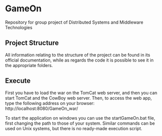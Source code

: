 # GameOn
Repository for group project of Distributed Systems and Middleware Technologies

Project Structure
-----
All information relating to the structure of the project can be found in its official documentation, while as regards the code it is possible to see it in the appropriate folders.

Execute
-----
First you have to load the war on the TomCat web server, and then you can start TomCat and the CowBoy web server.
Then, to access the web app, type the following address on your browser: http://localhost:8080/GameOn_war/

To start the application on windows you can use the startGameOn.bat file, first changing the path to those of your system. 
Similar commands can be used on Unix systems, but there is no ready-made execution script.

